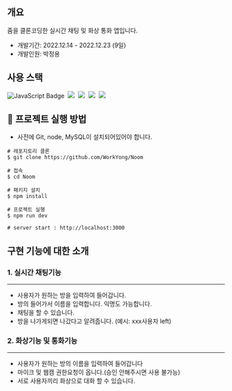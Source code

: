 ## 개요

줌을 클론코딩한 실시간 채팅 및 화상 통화 앱입니다.

- 개발기간: 2022.12.14 - 2022.12.23 (9일)
- 개발인원: 박정용

## 사용 스택
![JavaScript Badge](https://img.shields.io/badge/Javascript-F7DF1E?style=for-the-badge&logo=Javascript&logoColor=white)&nbsp;
<img src="https://img.shields.io/badge/Node.js-339933?style=for-the-badge&logo=Node.js&logoColor=white"/>&nbsp;
<img src="https://img.shields.io/badge/Express-000000?style=for-the-badge&logo=Express&logoColor=white"/>&nbsp;
<img src="https://img.shields.io/badge/Socket.io-4479A1?style=for-the-badge&logo=MySQL&logoColor=white"/>&nbsp;
<img src="https://img.shields.io/badge/WebRTC-85EA2D?style=for-the-badge&logo=Swagger&logoColor=white"/>&nbsp;


## 🏥 프로젝트 실행 방법

- 사전에 Git, node, MySQL이 설치되어있어야 합니다.

```shell
# 레포지토리 클론
$ git clone https://github.com/WorkYong/Noom

# 접속
$ cd Noom

# 패키지 설치
$ npm install

# 프로젝트 실행
$ npm run dev

# server start : http://localhost:3000
```



## 구현 기능에 대한 소개

### 1. 실시간 채팅기능
---
- 사용자가 원하는 방을 입력하여 들어갑니다.
- 방의 들어가서 이름을 입력합니다. 익명도 가능합니다.
- 채팅을 할 수 있습니다.
- 방을 나가게되면 나갔다고 알려줍니다. (예시: xxx사용자 left)


### 2. 화상기능 및 통화기능
---

- 사용자가 원하는 방의 이름을 입력하여 들어갑니다
- 마이크 및 웹캠 권한요청이 옵니다.(승인 안해주시면 사용 불가능)
- 서로 사용자끼리 화상으로 대화 할 수 있습니다.

